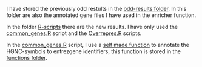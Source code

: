 I have stored the previously odd restults in the [odd-results folder](https://github.com/laurent2207/TiO2-scripts/tree/master/Odd_results). 
In this folder are also the annotated gene files I have used in the enricher function.

In the folder [R-scripts](https://github.com/laurent2207/TiO2-scripts/tree/master/R-scripts) there are the new results. I have only used the [common_genes.R](https://github.com/laurent2207/TiO2-scripts/blob/master/R-scripts/common_genes.R) script and the [Overrepres.R](https://github.com/laurent2207/TiO2-scripts/blob/master/R-scripts/Overrepres.R) scripts. 

In the [common_genes.R](https://github.com/laurent2207/TiO2-scripts/blob/master/R-scripts/common_genes.R) script, I use a [self made function](https://github.com/laurent2207/TiO2-scripts/blob/master/R-scripts/functions/GO_annotation.R) to annotate the HGNC-symbols to entrezgene identifiers, this function is stored in the [functions folder](https://github.com/laurent2207/TiO2-scripts/tree/master/R-scripts/functions).
